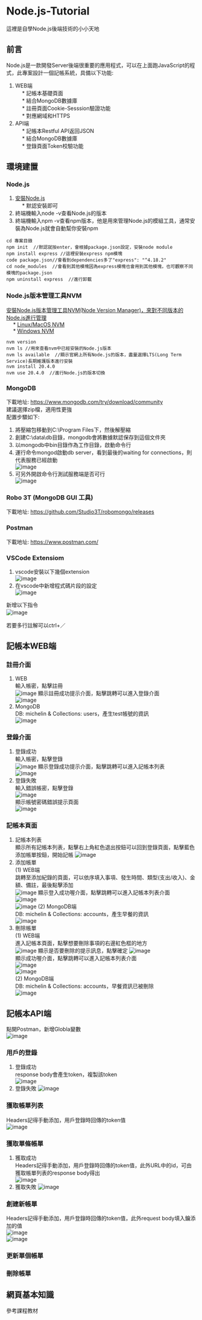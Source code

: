# Node.js-Tutorial
這裡是自學Node.js後端技術的小小天地
## 前言
Node.js是一款開發Server後端很重要的應用程式，可以在上面跑JavaScript的程式，此專案設計一個記帳系統，具備以下功能:  
1. WEB端   
&emsp; * 記帳本基礎頁面      
&emsp; * 結合MongoDB數據庫   
&emsp; * 註冊頁面Cookie-Sesssion驗證功能   
&emsp; * 對應網域和HTTPS
3. API端    
&emsp; * 記帳本Restful API返回JSON  
&emsp; * 結合MongoDB數據庫  
&emsp; * 登錄頁面Token校驗功能       
## 環境建置
### Node.js
1. [安裝Node.js](https://nodejs.org/en)  
&emsp; * 默認安裝即可  
2. 終端機輸入node -v查看Node.js的版本  
3. 終端機輸入npm -v查看npm版本，他是用來管理Node.js的模組工具，通常安裝為Node.js就會自動幫你安裝npm      
```   
cd 專案目錄
npm init  //默認就按enter，會根據package.json設定，安裝node module   
npm install express //這裡安裝express npm模塊
code package.json//會看到dependencies多了"express": "^4.18.2"
cd node_modules  //會看到其他模塊因為express模塊也會用到其他模塊，也可觀察不同模塊的package.json
npm uninstall express  //進行卸載
```
### Node.js版本管理工具NVM
[安裝Node.js版本管理工具NVM(Node Version Manager)，來對不同版本的Node.js進行管理](https://www.youtube.com/watch?v=YJdh2E4idmY&list=PL50akgsaBZlF9DADkYuQZLQBDLHZHZ-9N&index=8)  
&emsp; * [Linux/MacOS NVM](https://github.com/nvm-sh/nvm)    
&emsp; * [Windows NVM](https://github.com/coreybutler/nvm-windows)
```
nvm version
nvm ls //用來查看nvm中已經安裝的Node.js版本
nvm ls available  //顯示官網上所有Node.js的版本，盡量選擇LTS(Long Term Service)長期維護版本進行安裝   
nvm install 20.4.0
nvm use 20.4.0  //進行Node.js的版本切換
```
### MongoDB
下載地址: https://www.mongodb.com/try/download/community   
建議選擇zip檔，適用性更強   
配置步驟如下:   
1. 將壓縮包移動到C:\Program Files下，然後解壓縮   
2. 創建C:\data\db目錄，mongodb會將數據默認保存到這個文件夾   
3. 以mongodb中bin目錄作為工作目錄，啟動命令行  
4. 運行命令mongod啟動db server，看到最後的waiting for connections，則代表服務已經啟動   
![image](https://github.com/csiemichelin/Node.js-Tutorial/assets/49907717/e4ace2c0-946e-4c4d-ab5e-e779696a894e)
5. 可另外開啟命令行測試服務端是否可行  
![image](https://github.com/csiemichelin/Node.js-Tutorial/assets/49907717/144ec157-9b38-4a33-8910-909cb0afa4ed)  
### Robo 3T (MongoDB GUI 工具)  
下載地址: https://github.com/Studio3T/robomongo/releases   
### Postman   
下載地址: https://www.postman.com/   
### VSCode Extensiom
1. vscode安裝以下幾個extension     
![image](https://github.com/csiemichelin/Node.js-Tutorial/assets/49907717/72dc37c5-099b-4684-8d14-d9261af738f7)  
2. 在vscode中新增程式碼片段的設定  
![image](https://github.com/csiemichelin/Node.js-Tutorial/assets/49907717/3cdb44cd-59d2-4e56-9949-72384c1ed14e)  

新增以下指令  
![image](https://github.com/csiemichelin/Node.js-Tutorial/assets/49907717/600f24e1-2139-4383-896a-a04919b546f7)    　

若要多行註解可以ctrl+／    

## 記帳本WEB端   
### 註冊介面
1. WEB   
輸入帳密，點擊註冊   
![image](https://github.com/csiemichelin/Node.js-Tutorial/assets/49907717/8915ce06-3fc9-4880-825c-9be5d66aa84b)
顯示註冊成功提示介面，點擊跳轉可以進入登錄介面     
![image](https://github.com/csiemichelin/Node.js-Tutorial/assets/49907717/90e6aa64-54d2-40a5-a1a1-356b2d1cd6c6)
2. MongoDB  
DB: michelin & Collections: users，產生test帳號的資訊         
![image](https://github.com/csiemichelin/Node.js-Tutorial/assets/49907717/7312ac34-559e-4ee9-9e32-54c3fd53307b)
### 登錄介面
1. 登錄成功    
輸入帳密，點擊登錄    
![image](https://github.com/csiemichelin/Node.js-Tutorial/assets/49907717/d73636ff-4f28-402c-9f65-7884f7e6bd0e)
顯示登錄成功提示介面，點擊跳轉可以進入記帳本列表       
![image](https://github.com/csiemichelin/Node.js-Tutorial/assets/49907717/4bebb1f7-803b-439a-ad0a-91986f8afa34)   
3. 登錄失敗   
輸入錯誤帳密，點擊登錄     
![image](https://github.com/csiemichelin/Node.js-Tutorial/assets/49907717/9d960066-4487-4654-8b57-de90c2b54910)   
顯示帳號密碼錯誤提示頁面   
![image](https://github.com/csiemichelin/Node.js-Tutorial/assets/49907717/f45b0e5d-5cc3-4b59-9a1f-ba9c9373e68b)   
### 記帳本頁面  
1. 記帳本列表   
顯示所有記帳本列表，點擊右上角紅色退出按鈕可以回到登錄頁面，點擊藍色添加帳單按鈕，開始記帳
![image](https://github.com/csiemichelin/Node.js-Tutorial/assets/49907717/07e947dd-6c44-4075-a3ef-b20563e01fa9)  
2. 添加帳單   
(1) WEB端   
跳轉至添加紀錄的頁面，可以依序填入事項、發生時間、類型(支出/收入)、金額、備註，最後點擊添加   
![image](https://github.com/csiemichelin/Node.js-Tutorial/assets/49907717/f53fb84b-caba-4027-af80-d1f77378f517)
顯示登入成功喔介面，點擊跳轉可以進入記帳本列表介面    
![image](https://github.com/csiemichelin/Node.js-Tutorial/assets/49907717/264e58ed-739f-4bc0-9069-1b330a0a3818)  
![image](https://github.com/csiemichelin/Node.js-Tutorial/assets/49907717/a9f13b58-d8ad-4081-a4f6-687d772127c5)
(2) MongoDB端   
DB: michelin & Collections: accounts，產生早餐的資訊   
![image](https://github.com/csiemichelin/Node.js-Tutorial/assets/49907717/5e092a8c-9789-4b32-9e26-f76dd803f185)  
3. 刪除帳單    
(1) WEB端   
進入記帳本頁面，點擊想要刪除事項的右邊紅色框的地方   
![image](https://github.com/csiemichelin/Node.js-Tutorial/assets/49907717/22d8f5e9-4a44-481e-bb3b-2ab1ac440bbc)
顯示是否要刪除的提示訊息，點擊確定
![image](https://github.com/csiemichelin/Node.js-Tutorial/assets/49907717/17c7c88a-4d32-4962-b49c-bb423913566e)   
顯示成功喔介面，點擊跳轉可以進入記帳本列表介面   
![image](https://github.com/csiemichelin/Node.js-Tutorial/assets/49907717/961d4ecd-71f4-4a79-91f2-6c4f92561472)  
![image](https://github.com/csiemichelin/Node.js-Tutorial/assets/49907717/a5ebb28c-b61e-46b2-abd0-a619b25a37e0)  
(2) MongoDB端   
DB: michelin & Collections: accounts，早餐資訊已被刪除     
![image](https://github.com/csiemichelin/Node.js-Tutorial/assets/49907717/2b0a9efa-35fe-4029-99a2-afe3c5f111ec)

## 記帳本API端  
點開Postman，新增Globla變數   
![image](https://github.com/csiemichelin/Node.js-Tutorial/assets/49907717/b7ef820d-2de2-4ca5-b16c-781bc8f98789)
### 用戶的登錄  
1. 登錄成功   
response body會產生token，複製該token  
![image](https://github.com/csiemichelin/Node.js-Tutorial/assets/49907717/9d01e1b4-87d9-4b8c-82cf-768dfac05bf0)
2. 登錄失敗
![image](https://github.com/csiemichelin/Node.js-Tutorial/assets/49907717/3c925888-f0ab-4e8f-bcb5-aa302aeb2d6b)
### 獲取帳單列表  
Headers記得手動添加，用戶登錄時回傳的token值  
![image](https://github.com/csiemichelin/Node.js-Tutorial/assets/49907717/39be5286-fbdb-4652-8e63-a9f5162a1a99)  
### 獲取單條帳單   
1. 獲取成功   
Headers記得手動添加，用戶登錄時回傳的token值，此外URL中的id，可由獲取帳單列表的response body得出   
![image](https://github.com/csiemichelin/Node.js-Tutorial/assets/49907717/dfa2b530-f7ad-4071-8ca2-a7516ad822e3)
2. 獲取失敗
![image](https://github.com/csiemichelin/Node.js-Tutorial/assets/49907717/ba32fde1-168b-4d70-ba99-f66cece43e03)  
### 創建新帳單   
Headers記得手動添加，用戶登錄時回傳的token值，此外request body填入鑰添加的值   
![image](https://github.com/csiemichelin/Node.js-Tutorial/assets/49907717/f25befa4-7b59-44ed-9ada-192859e7dd70)  
![image](https://github.com/csiemichelin/Node.js-Tutorial/assets/49907717/86557a78-e62f-48d4-b865-d6e6dd35bfbe)  
### 更新單個帳單  
### 刪除帳單  
## 網頁基本知識   
參考課程教材   


